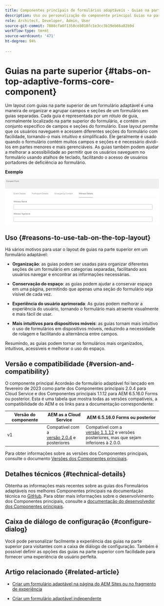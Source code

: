 ```yaml
---
title: Componentes principais de formulários adaptáveis - Guias na parte superior
description: Uso ou personalização do componente principal Guias na parte superior de formulários adaptáveis.
role: Architect, Developer, Admin, User
source-git-commit: 7888cfa0f1358ce8018fc1e3cc3b19eb66a82b9d
workflow-type: tm+mt
source-wordcount: '471'
ht-degree: 94%

---
```



# Guias na parte superior {#tabs-on-top-adaptive-forms-core-component}

Um layout com guias na parte superior de um formulário adaptável é uma maneira de organizar e agrupar campos e seções de um formulário em guias separadas. Cada guia é representada por um rótulo de guia, normalmente localizado na parte superior do formulário, e contém um conjunto específico de campos e seções do formulário. Esse layout permite que os usuários naveguem e acessem diferentes seções do formulário com facilidade, tornando-o mais intuitivo e simplificado. Ele geralmente é usado quando o formulário contém muitos campos e seções e é necessário dividi-los em partes menores e mais gerenciáveis. As guias também podem ajudar a melhorar a acessibilidade ao permitir que os usuários naveguem no formulário usando atalhos de teclado, facilitando o acesso de usuários portadores de deficiência ao formulário.

**Exemplo**

![](/help/adaptive-forms/assets/tabs.png)

## Uso {#reasons-to-use-tab-on-the-top-layout}

Há vários motivos para usar o layout de guias na parte superior em um formulário adaptável:

* **Organização**: as guias podem ser usadas para organizar diferentes seções de um formulário em categorias separadas, facilitando aos usuários navegar e encontrar as informações necessárias.

* **Conservação do espaço**: as guias podem ajudar a conservar espaço em uma página, permitindo que apenas uma seção do formulário seja visível de cada vez.

* **Experiência do usuário aprimorada**: As guias podem melhorar a experiência do usuário, tornando o formulário mais atraente visualmente e mais fácil de usar.

* **Mais intuitivos para dispositivos móveis**: as guias tornam mais intuitivo o uso de formulários em dispositivos móveis, reduzindo a necessidade de rolagem e facilitando a alternância entre campos.

Resumindo, as guias podem tornar os formulários mais organizados, intuitivos, acessíveis e melhorar o uso do espaço.

## Versão e compatibilidade {#version-and-compatibility}

O componente principal Acordeão de formulário adaptável foi lançado em fevereiro de 2023 como parte dos Componentes principais 2.0.4 para Cloud Service e dos Componentes principais 1.1.12 para AEM 6.5.16.0 Forms ou posterior. Esta é uma tabela que mostra todas as versões compatíveis, a compatibilidade do AEM e os links para a documentação correspondente:

| Versão do componente | AEM as a Cloud Service | AEM 6.5.16.0 Forms ou posterior |
|---|---|---|
| v1 | Compatível com a <br>[versão 2.0.4](/help/adaptive-forms/version.md) e posteriores | Compatível com a <br>[versão 1.1.12](/help/adaptive-forms/version.md) e versões posteriores, mas que sejam inferiores à 2.0.0. |

Para obter informações sobre as versões dos Componentes principais, consulte o documento [Versões dos Componentes principais](/help/adaptive-forms/version.md).

<!-- ## Sample Component Output {#sample-component-output}

To experience the Accordion Component as well as see examples of its configuration options as well as HTML and JSON output, visit the [Component Library](https://adobe.com/go/aem_cmp_library_accordion). -->

## Detalhes técnicos {#technical-details}

Obtenha as informações mais recentes sobre as guias dos Formulários adaptáveis nos melhores Componentes principais na documentação técnica no [GitHub](https://github.com/adobe/aem-core-forms-components/tree/master/ui.af.apps/src/main/content/jcr_root/apps/core/fd/components/form/tabsontop/v1/tabsontop). Para obter mais informações sobre o desenvolvimento dos Componentes principais, consulte a [documentação do desenvolvedor dos Componentes principais](/help/developing/overview.md).

## Caixa de diálogo de configuração {#configure-dialog}

Você pode personalizar facilmente a experiência das guias na parte superior para visitantes com a caixa de diálogo de configuração. Também é possível definir as opções das guias na parte superior com facilidade para fornecer uma experiência de usuário perfeita.

## Artigo relacionado {#related-article}

* [Criar um formulário adaptável na página do AEM Sites ou no fragmento de experiência](https://experienceleague.adobe.com/docs/experience-manager-cloud-service/content/forms/adaptive-forms-authoring/create-or-add-an-adaptive-form-to-aem-sites-page.html)

* [Criar um formulário adaptável independente](https://experienceleague.adobe.com/docs/experience-manager-cloud-service/content/forms/adaptive-forms-authoring/authoring-adaptive-forms-core-components/create-an-adaptive-form-on-forms-cs/creating-adaptive-form-core-components.html?lang=pt-BR)

